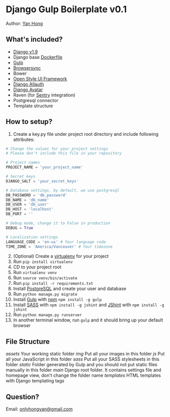 Django Gulp Boilerplate v0.1
======
Author: [Yan Hong](https://ca.linkedin.com/in/yan-hong-9111073b)

What's included?
------
- [Django v1.9](https://docs.djangoproject.com/en/1.9/)
- Django base [Dockerfile](https://docs.docker.com/)
- [Gulp](https://github.com/gulpjs/gulp/blob/master/docs/getting-started.md)
- [Browsersync](https://www.browsersync.io/docs/)
- Bower
- [Open Style UI Framework](http://hongyanh.github.io/open-style/)
- [Django Allauth](http://django-allauth.readthedocs.org/en/latest/)
- [Django Avatar](http://django-avatar.readthedocs.org/en/latest/)
- Raven (for [Sentry](https://getsentry.com/welcome/) integration)
- Postgresql connector
- Template structure

How to setup?
------
1. Create a key.py file under project root directory and include following attributes:
  ```Python
  # Change the values for your project settings
  # Please don't include this file in your repository

  # Project names
  PROJECT_NAME = 'your_project_name'

  # Secret keys
  DJANGO_SALT = 'your_secret_keys'

  # Database settings, by default, we use postgresql
  DB_PASSWORD = 'db_password'
  DB_NAME = 'db_name'
  DB_USER = 'db_user'
  DB_HOST = 'localhost'
  DB_PORT = ''

  # Debug mode, change it to False in production
  DEBUG = True

  # Localization settings
  LANGUAGE_CODE = 'en-us' # Your language code
  TIME_ZONE = 'America/Vancouver' # Your timezone
  ```
2. (Optional) Create a [virtualenv](https://virtualenv.readthedocs.org/en/latest/index.html) for your project
  1. Run `pip install virtualenv`
  2. CD to your project root
  3. Run `virtualenv venv`
  4. Run `source venv/bin/activate`
3. Run `pip install -r requirements.txt`
4. Install [PostgreSQL](https://www.digitalocean.com/community/tutorials/how-to-install-and-use-postgresql-on-ubuntu-14-04) and create your user and database
3. Run `python manage.py migrate`
4. Install [Gulp](https://github.com/gulpjs/gulp/blob/master/docs/getting-started.md) with [npm](https://nodejs.org/en/) `npm install -g gulp`
5. Install [SASS](http://sass-lang.com/documentation/file.SASS_REFERENCE.html) with `npm install -g jshint` and [JShint](http://jshint.com/install/) with `npm install -g jshint`
6. Run `python manage.py runserver`
7. In another terminal window, run `gulp` and it should bring up your default browser

File Structure
------
*assets* Your working static folder
  *img* Put all your images in this folder
  *js* Put all your JavaScript in this folder
  *sass* Put all your SASS stylesheets in this folder
*static* Folder generated by Gulp and you should not put static files manually in this folder
*main* Django root folder. It contains settings file and homepage view, don't change the folder name
*templates* HTML templates with Django templating tags

Question?
------
Email: onlyhongyan@gmail.com